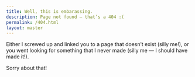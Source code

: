 ```yaml
---
title: Well, this is embarassing.
description: Page not found — that’s a 404 :(
permalink: /404.html
layout: master
---
```


Either I screwed up and linked you to a page that doesn’t exist (silly me!), or you went looking for something that I never made (silly me — I should have made it!).

Sorry about that!
